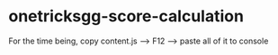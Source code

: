 # onetricksgg-score-calculation
For the time being, copy content.js --> F12 --> paste all of it to console
